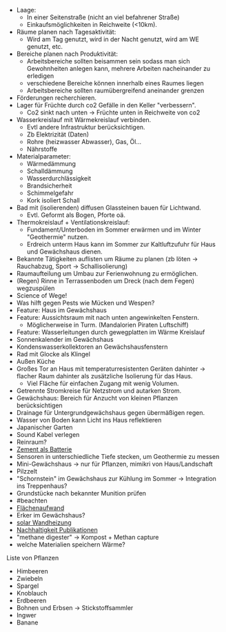 - Laage:
	- In einer Seitenstraße (nicht an viel befahrener Straße)
	- Einkaufsmöglichkeiten in Reichweite (<10km).
- Räume planen nach Tagesaktivität:
	- Wird am Tag genutzt, wird in der Nacht genutzt, wird am WE genutzt, etc.
- Bereiche planen nach Produktivität:
	- Arbeitsbereiche sollten beisammen sein sodass man sich Gewohnheiten anlegen kann, mehrere Arbeiten nacheinander zu erledigen
	- verschiedene Bereiche können innerhalb eines Raumes liegen
	- Arbeitsbereiche sollten raumübergreifend aneinander grenzen
- Förderungen recherchieren.
- Lager für Früchte durch co2 Gefälle in den Keller "verbessern".
	- Co2 sinkt nach unten -> Früchte unten in Reichweite von co2
- Wasserkreislauf mit Wärmekreislauf verbinden.
	- Evtl andere Infrastruktur berücksichtigen.
	- Zb Elektrizität (Daten)
	- Rohre (heizwasser Abwasser), Gas, Öl...
	- Nährstoffe
- Materialparameter:
	- Wärmedämmung
	- Schalldämmung
	- Wasserdurchlässigkeit
	- Brandsicherheit
	- Schimmelgefahr
	- Kork isoliert Schall
- Bad mit (isolierenden) diffusen Glassteinen bauen für Lichtwand.
	- Evtl. Geformt als Bogen, Pforte oä.
- Thermokreislauf + Ventilationskreislauf:
	- Fundament/Unterboden im Sommer erwärmen und im Winter "Geothermie" nutzen.
	- Erdreich unterm Haus kann im Sommer zur Kaltluftzufuhr für Haus und  Gewächshaus dienen.
- Bekannte Tätigkeiten auflisten um Räume zu planen (zb löten -> Rauchabzug, Sport -> Schallisolierung)
- Raumaufteilung um Umbau zur Ferienwohnung zu ermöglichen.
- (Regen) Rinne in Terrassenboden um Dreck (nach dem Fegen) wegzuspülen
- Science of Wege!
- Was hilft gegen Pests wie Mücken und Wespen?
- Feature: Haus im Gewächshaus
- Feature: Aussichtsraum mit nach unten angewinkelten Fenstern.
	- Möglicherweise in Turm. (Mandalorien Piraten Luftschiff)
- Feature: Wasserleitungen durch gewegplatten im Wärme Kreislauf
- Sonnenkalender im Gewächshaus
- Kondenswasserkollektoren an Gewächshausfenstern
- Rad mit Glocke als Klingel
- Außen Küche
- Großes Tor an Haus mit temperaturresistenten Geräten dahinter -> flacher Raum dahinter als zusätzliche Isolierung für das Haus.
	- Viel Fläche für einfachen Zugang mit wenig Volumen.
- Getrennte Stromkreise für Netzstrom und autarken Strom.
- Gewächshaus: Bereich für Anzucht von kleinen Pflanzen berücksichtigen
- Drainage für Untergrundgewächshaus gegen übermäßigen regen.
- Wasser von Boden kann Licht ins Haus reflektieren
- Japanischer Garten 
- Sound Kabel verlegen 
- Reinraum?
- [Zement als Batterie](https://www.pnas.org/doi/10.1073/pnas.2304318120)
- Sensoren in unterschiedliche Tiefe stecken, um Geothermie zu messen
- Mini-Gewächshaus -> nur für Pflanzen, mimikri von Haus/Landschaft 
- Pilzzelt
- "Schornstein" im Gewächshaus zur Kühlung im Sommer -> Integration ins Treppenhaus?
- Grundstücke nach bekannter Munition prüfen 
- #beachten
- [Flächenaufwand](https://youtu.be/cYE9a2Lj_dQ?si=vbAO1sG-dztjY9tu)
- Erker im Gewächshaus?
- [solar Wandheizung](https://en.m.wikipedia.org/wiki/Trombe_wall)
- [Nachhaltigkeit Publikationen](https://www.sustainabilityleader.org/)
- "methane digester" -> Kompost + Methan capture
- welche Materialien speichern Wärme?

Liste von Pflanzen
- Himbeeren
- Zwiebeln
- Spargel
- Knoblauch
- Erdbeeren
- Bohnen und Erbsen -> Stickstoffsammler
- Ingwer
- Banane
